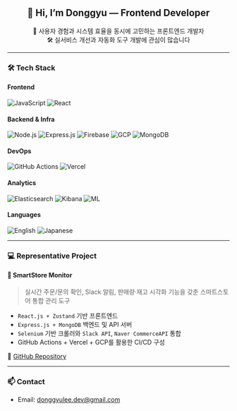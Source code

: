 <h2 align="center">👋 Hi, I’m Donggyu — Frontend Developer</h2>

<p align="center">
🚀 사용자 경험과 시스템 효율을 동시에 고민하는 프론트엔드 개발자<br/>
🛠️ 실서비스 개선과 자동화 도구 개발에 관심이 많습니다
</p>

---

### 🛠️ Tech Stack

#### Frontend  
![JavaScript](https://img.shields.io/badge/JavaScript-ES6+-F7DF1E?style=flat-square&logo=javascript&logoColor=black)
![React](https://img.shields.io/badge/React.js-61DAFB?style=flat-square&logo=react&logoColor=black)

#### Backend & Infra  
![Node.js](https://img.shields.io/badge/Node.js-339933?style=flat-square&logo=node.js&logoColor=white)
![Express.js](https://img.shields.io/badge/Express.js-000000?style=flat-square&logo=express&logoColor=white)
![Firebase](https://img.shields.io/badge/Firebase-FFCA28?style=flat-square&logo=firebase&logoColor=black)
![GCP](https://img.shields.io/badge/GCP-4285F4?style=flat-square&logo=googlecloud&logoColor=white)
![MongoDB](https://img.shields.io/badge/MongoDB-47A248?style=flat-square&logo=mongodb&logoColor=white)

#### DevOps  
![GitHub Actions](https://img.shields.io/badge/GitHub_Actions-2088FF?style=flat-square&logo=githubactions&logoColor=white)
![Vercel](https://img.shields.io/badge/Vercel-000000?style=flat-square&logo=vercel&logoColor=white)

#### Analytics  
![Elasticsearch](https://img.shields.io/badge/Elasticsearch-005571?style=flat-square&logo=elasticsearch&logoColor=white)
![Kibana](https://img.shields.io/badge/Kibana-E8478B?style=flat-square&logo=kibana&logoColor=white)
![ML](https://img.shields.io/badge/Machine_Learning-FF6F00?style=flat-square&logo=python&logoColor=white)

#### Languages  
![English](https://img.shields.io/badge/English-Intermediate_High-blue?style=flat-square)
![Japanese](https://img.shields.io/badge/Japanese-Intermediate_Low-red?style=flat-square)

---

### 💻 Representative Project

#### 🛒 SmartStore Monitor  
> 실시간 주문/문의 확인, Slack 알림, 판매량·재고 시각화 기능을 갖춘 스마트스토어 통합 관리 도구

- `React.js + Zustand` 기반 프론트엔드
- `Express.js + MongoDB` 백엔드 및 API 서버
- `Selenium` 기반 크롤러와 `Slack API`, `Naver CommerceAPI` 통합
- GitHub Actions + Vercel + GCP를 활용한 CI/CD 구성

🔗 [GitHub Repository](https://github.com/donggyulee-dev/smartstore-monitor)

---

### 📫 Contact

- Email: donggyulee.dev@gmail.com
